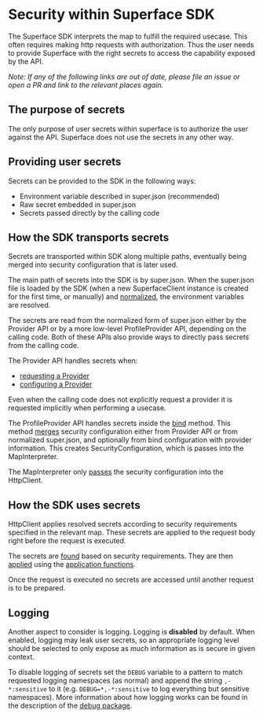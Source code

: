 # Security within Superface SDK

The Superface SDK interprets the map to fulfill the required usecase. This often requires making http requests with authorization. Thus the user needs to provide Superface with the right secrets to access the capability exposed by the API.

_Note: If any of the following links are out of date, please file an issue or open a PR and link to the relevant places again._

## The purpose of secrets

The only purpose of user secrets within superface is to authorize the user against the API. Superface does not use the secrets in any other way.

## Providing user secrets

Secrets can be provided to the SDK in the following ways:
* Environment variable described in super.json (recommended)
* Raw secret embedded in super.json
* Secrets passed directly by the calling code

## How the SDK transports secrets

Secrets are transported within SDK along multiple paths, eventually being merged into security configuration that is later used.

The main path of secrets into the SDK is by super.json. When the super.json file is loaded by the SDK (when a new SuperfaceClient instance is created for the first time, or manually) and [normalized](https://github.com/superfaceai/one-sdk-js/blob/master/src/internal/superjson.ts#L557), the environment variables are resolved.

The secrets are read from the normalized form of super.json either by the Provider API or by a more low-level ProfileProvider API, depending on the calling code. Both of these APIs also provide ways to directly pass secrets from the calling code.

The Provider API handles secrets when:
* [requesting a Provider](https://github.com/superfaceai/one-sdk-js/blob/master/src/client/public/client.ts#L61)
* [configuring a Provider](https://github.com/superfaceai/one-sdk-js/blob/master/src/client/public/provider.ts#L23)

Even when the calling code does not explicitly request a provider it is requested implicitly when performing a usecase.

The ProfileProvider API handles secrets inside the [bind](https://github.com/superfaceai/one-sdk-js/blob/master/src/client/query/profile-provider.ts#L162) method. This method [merges](https://github.com/superfaceai/one-sdk-js/blob/master/src/client/query/profile-provider.ts#L415) security configuration either from Provider API or from normalized super.json, and optionally from bind configuration with provider information. This creates SecurityConfiguration, which is passes into the MapInterpreter.

The MapInterpreter only [passes](https://github.com/superfaceai/one-sdk-js/blob/master/src/internal/interpreter/map-interpreter.ts#L282) the security configuration into the HttpClient.

## How the SDK uses secrets

HttpClient applies resolved secrets according to security requirements specified in the relevant map. These secrets are applied to the request body right before the request is executed.

The secrets are [found](https://github.com/superfaceai/one-sdk-js/blob/master/src/internal/http/http.ts#L173) based on security requirements. They are then [applied](https://github.com/superfaceai/one-sdk-js/blob/master/src/internal/http/http.ts#L182) using the [application functions](https://github.com/superfaceai/one-sdk-js/blob/master/src/internal/http/security.ts).

Once the request is executed no secrets are accessed until another request is to be prepared.

## Logging

Another aspect to consider is logging. Logging is **disabled** by default. When enabled, logging may leak user secrets, so an appropriate logging level should be selected to only expose as much information as is secure in given context.

To disable logging of secrets set the `DEBUG` variable to a pattern to match requested logging namespaces (as normal) and append the string `,-*:sensitive` to it (e.g. `DEBUG=*,-*:sensitive` to log everything but sensitive namespaces). More information about how logging works can be found in the description of the [debug package](https://www.npmjs.com/package/debug).